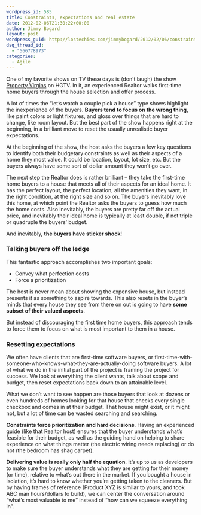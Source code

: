 ```yaml
---
wordpress_id: 585
title: Constraints, expectations and real estate
date: 2012-02-06T21:30:22+00:00
author: Jimmy Bogard
layout: post
wordpress_guid: http://lostechies.com/jimmybogard/2012/02/06/constraints-expectations-and-real-estate/
dsq_thread_id:
  - "566778973"
categories:
  - Agile
---
```

One of my favorite shows on TV these days is (don’t laugh) the show [Property Virgins](http://www.hgtv.com/property-virgins/show/index.html) on HGTV. In it, an experienced Realtor walks first-time home buyers through the house selection and offer process.

A lot of times the “let’s watch a couple pick a house” type shows highlight the inexperience of the buyers. **Buyers tend to focus on the wrong thing**, like paint colors or light fixtures, and gloss over things that are hard to change, like room layout. But the best part of the show happens right at the beginning, in a brilliant move to reset the usually unrealistic buyer expectations.

At the beginning of the show, the host asks the buyers a few key questions to identify both their budgetary constraints as well as their aspects of a home they most value. It could be location, layout, lot size, etc. But the buyers always have some sort of dollar amount they won’t go over.

The next step the Realtor does is rather brilliant – they take the first-time home buyers to a house that meets all of their aspects for an ideal home. It has the perfect layout, the perfect location, all the amenities they want, in the right condition, at the right size and so on. The buyers inevitably love this home, at which point the Realtor asks the buyers to guess how much the home costs. Also inevitably, the buyers are pretty far off the actual price, and inevitably their ideal home is typically at least double, if not triple or quadruple the buyers’ budget.

And inevitably, **the buyers have sticker shock**!

### Talking buyers off the ledge

This fantastic approach accomplishes two important goals:

  * Convey what perfection costs
  * Force a prioritization

The host is never mean about showing the expensive house, but instead presents it as something to aspire towards. This also resets in the buyer’s minds that every house they see from there on out is going to have **some subset of their valued aspects**.

But instead of discouraging the first time home buyers, this approach tends to force them to focus on what is most important to them in a house.

### Resetting expectations

We often have clients that are first-time software buyers, or first-time-with-someone-who-knows-what-they-are-actually-doing software buyers. A lot of what we do in the initial part of the project is framing the project for success. We look at everything the client wants, talk about scope and budget, then reset expectations back down to an attainable level.

What we don’t want to see happen are those buyers that look at dozens or even hundreds of homes looking for that house that checks every single checkbox and comes in at their budget. That house might exist, or it might not, but a lot of time can be wasted searching and searching.

**Constraints force prioritization and hard decisions**. Having an experienced guide (like that Realtor host) ensures that the buyer understands what’s feasible for their budget, as well as the guiding hand on helping to share experience on what things matter (the electric wiring needs replacing) or do not (the bedroom has shag carpet).

**Delivering value is really only half the equation**. It’s up to us as developers to make sure the buyer understands what they are getting for their money (or time), relative to what’s out there in the market. If you bought a house in isolation, it’s hard to know whether you’re getting taken to the cleaners. But by having frames of reference (Product XYZ is similar to yours, and took ABC man hours/dollars to build), we can center the conversation around “what’s most valuable to me” instead of “how can we squeeze everything in”.